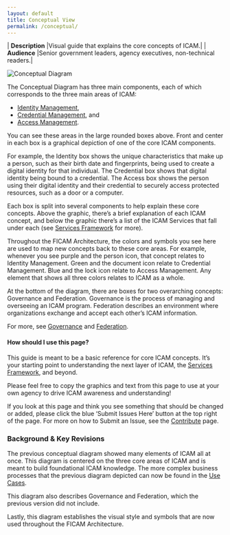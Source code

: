 ```yaml
---
layout: default
title: Conceptual View
permalink: /conceptual/
---
```


| **Description** |Visual guide that explains the core concepts of ICAM.|
| **Audience** |Senior government leaders, agency executives, non-technical readers.|

![Conceptual Diagram]({{site.baseurl}}/img/ConceptualDiagram.png)

The Conceptual Diagram has three main components, each of which corresponds to the three main areas of ICAM:  

* [Identity Management]({{site.baseurl}}/services/identity), 
* [Credential Management]({{site.baseurl}}/services/credentials), and 
* [Access Management]({{site.baseurl}}/services/access). 

You can see these areas in the large rounded boxes above.
Front and center in each box is a graphical depiction of one of the core ICAM components.  

For example, the Identity box shows the unique characteristics that make up a person, such as their birth date and fingerprints, being used to create a digital identity for that individual. The Credential box shows that digital identity being bound to a credential. The Access box shows the person using their digital identity and their credential to securely access protected resources, such as a door or a computer.

Each box is split into several components to help explain these core concepts. Above the graphic, there’s a brief explanation of each ICAM concept, and below the graphic there’s a list of the ICAM Services that fall under each (see [Services Framework]({{site.baseurl}}/services/) for more).

Throughout the FICAM Architecture, the colors and symbols you see here are used to map new concepts back to these core areas. For example, whenever you see purple and the person icon, that concept relates to Identity Management. Green and the document icon relate to Credential Management. Blue and the lock icon relate to Access Management.  Any element that shows all three colors relates to ICAM as a whole.

At the bottom of the diagram, there are boxes for two overarching concepts: Governance and Federation. Governance is the process of managing and overseeing an ICAM program. Federation describes an environment where organizations exchange and accept each other’s ICAM information.  

For more, see [Governance]({{site.baseurl}}/services/governance) and [Federation]({{site.baseurl}}/services/federation).

#### How should I use this page?
This guide is meant to be a basic reference for core ICAM concepts. It’s your starting point to understanding the next layer of ICAM, the [Services Framework]({{site.baseurl}}/services/), and beyond.

Please feel free to copy the graphics and text from this page to use at your own agency to drive ICAM awareness and understanding!

If you look at this page and think you see something that should be changed or added, please click the blue ‘Submit Issues Here’ button at the top right of the page. For more on how to Submit an Issue, see the [Contribute]({{site.baseurl}}/contribute) page.

### Background & Key Revisions

The previous conceptual diagram showed many elements of ICAM all at once. This diagram is centered on the three core areas of ICAM and is meant to build foundational ICAM knowledge. The more complex business processes that the previous diagram depicted can now be found in the [Use Cases]({{site.baseurl}}/usecases/).

This diagram also describes Governance and Federation, which the previous version did not include.

Lastly, this diagram establishes the visual style and symbols that are now used throughout the FICAM Architecture.  
